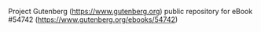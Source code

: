 Project Gutenberg (https://www.gutenberg.org) public repository for
eBook #54742 (https://www.gutenberg.org/ebooks/54742)
